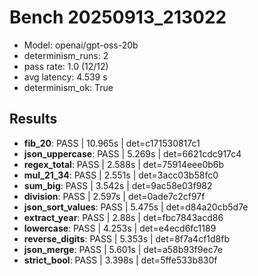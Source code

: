 # Bench 20250913_213022
- Model: openai/gpt-oss-20b
- determinism_runs: 2
- pass rate: 1.0 (12/12)
- avg latency: 4.539 s
- determinism_ok: True

## Results
- **fib_20**: PASS | 10.965s | det=c171530817c1
- **json_uppercase**: PASS | 5.269s | det=6621cdc917c4
- **regex_total**: PASS | 2.588s | det=75914eee0b6b
- **mul_21_34**: PASS | 2.551s | det=3acc03b58fc0
- **sum_big**: PASS | 3.542s | det=9ac58e03f982
- **division**: PASS | 2.597s | det=0ade7c2cf97f
- **json_sort_values**: PASS | 5.475s | det=d84a20cb5d7e
- **extract_year**: PASS | 2.88s | det=fbc7843acd86
- **lowercase**: PASS | 4.253s | det=e4ecd6fc1189
- **reverse_digits**: PASS | 5.353s | det=8f7a4cf1d8fb
- **json_merge**: PASS | 5.601s | det=a58b93f9ec7e
- **strict_bool**: PASS | 3.398s | det=5ffe533b830f